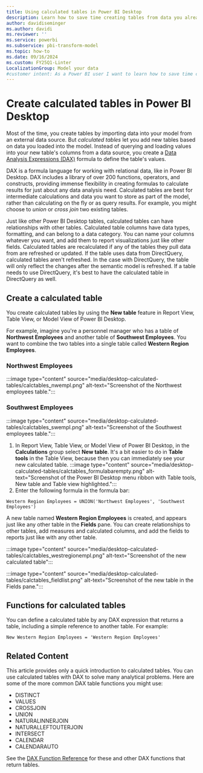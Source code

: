 ```yaml
---
title: Using calculated tables in Power BI Desktop
description: Learn how to save time creating tables from data you already loaded in Power BI Desktop by using calculated tables.
author: davidiseminger
ms.author: davidi
ms.reviewer: ''
ms.service: powerbi
ms.subservice: pbi-transform-model
ms.topic: how-to
ms.date: 09/16/2024
ms.custom: FY25Q1-Linter
LocalizationGroup: Model your data
#customer intent: As a Power BI user I want to learn how to save time creating tables by using calculated tables.
---
```


# Create calculated tables in Power BI Desktop

Most of the time, you create tables by importing data into your model from an external data source. But *calculated tables* let you add new tables based on data you loaded into the model. Instead of querying and loading values into your new table's columns from a data source, you create a [Data Analysis Expressions (DAX)](/dax/index) formula to define the table's values.

DAX is a formula language for working with relational data, like in Power BI Desktop. DAX includes a library of over 200 functions, operators, and constructs, providing immense flexibility in creating formulas to calculate results for just about any data analysis need. Calculated tables are best for intermediate calculations and data you want to store as part of the model, rather than calculating on the fly or as query results. For example, you might choose to *union* or *cross join* two existing tables.

Just like other Power BI Desktop tables, calculated tables can have relationships with other tables. Calculated table columns have data types, formatting, and can belong to a data category. You can name your columns whatever you want, and add them to report visualizations just like other fields. Calculated tables are recalculated if any of the tables they pull data from are refreshed or updated. If the table uses data from DirectQuery, calculated tables aren't refreshed. In the case with DirectQuery, the table will only reflect the changes after the semantic model is refreshed. If a table needs to use DirectQuery, it's best to have the calculated table in DirectQuery as well.

## Create a calculated table

You create calculated tables by using the **New table** feature in Report View, Table View, or Model View of Power BI Desktop.

For example, imagine you're a personnel manager who has a table of **Northwest Employees** and another table of **Southwest Employees**. You want to combine the two tables into a single table called **Western Region Employees**.

### Northwest Employees

 :::image type="content" source="media/desktop-calculated-tables/calctables_nwempl.png" alt-text="Screenshot of the Northwest employees table.":::

### Southwest Employees

 :::image type="content" source="media/desktop-calculated-tables/calctables_swempl.png" alt-text="Screenshot of the Southwest employees table.":::

1. In Report View, Table View, or Model View of Power BI Desktop, in the **Calculations** group select **New table**. It's a bit easier to do in **Table tools** in the Table View, because then you can immediately see your new calculated table.
 :::image type="content" source="media/desktop-calculated-tables/calctables_formulabarempty.png" alt-text="Screenshot of the Power BI Desktop menu ribbon with Table tools, New table and Table view highlighted.":::
2. Enter the following formula in the formula bar:

```dax
Western Region Employees = UNION('Northwest Employees', 'Southwest Employees')
```

A new table named **Western Region Employees** is created, and appears just like any other table in the **Fields** pane. You can create relationships to other tables, add measures and calculated columns, and add the fields to reports just like with any other table.

 :::image type="content" source="media/desktop-calculated-tables/calctables_westregionempl.png" alt-text="Screenshot of the new calculated table":::

 :::image type="content" source="media/desktop-calculated-tables/calctables_fieldlist.png" alt-text="Screenshot of the new table in the Fields pane.":::

## Functions for calculated tables

You can define a calculated table by any DAX expression that returns a table, including a simple reference to another table. For example:

```dax
New Western Region Employees = 'Western Region Employees'
```

## Related Content

This article provides only a quick introduction to calculated tables. You can use calculated tables with DAX to solve many analytical problems. Here are some of the more common DAX table functions you might use:

* DISTINCT
* VALUES
* CROSSJOIN
* UNION
* NATURALINNERJOIN
* NATURALLEFTOUTERJOIN
* INTERSECT
* CALENDAR
* CALENDARAUTO

See the [DAX Function Reference](/dax/dax-function-reference) for these and other DAX functions that return tables.
